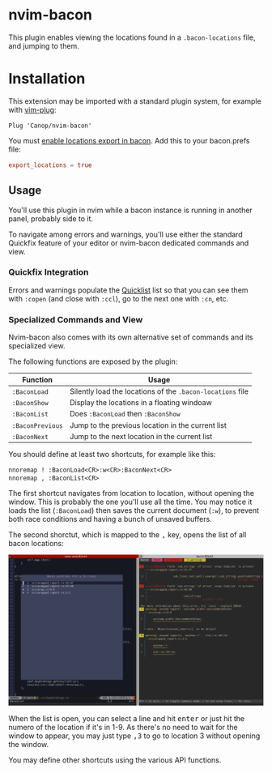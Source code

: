 # nvim-bacon

This plugin enables viewing the locations found in a `.bacon-locations` file, and jumping to them.

# Installation

This extension may be imported with a standard plugin system, for example with [vim-plug](https://github.com/junegunn/vim-plug):

```vim
Plug 'Canop/nvim-bacon'
```

You must [enable locations export in bacon](https://dystroy.org/bacon/config/#export-locations). Add this to your bacon.prefs file:

```TOML
export_locations = true
```

## Usage

You'll use this plugin in nvim while a bacon instance is running in another panel, probably side to it.

To navigate among errors and warnings, you'll use either the standard Quickfix feature of your editor or nvim-bacon dedicated commands and view.

### Quickfix Integration

Errors and warnings populate the [Quicklist](http://neovim.io/doc/user/quickfix.html) list so that you can see them with `:copen` (and close with `:ccl`), go to the next one with `:cn`, etc.

### Specialized Commands and View

Nvim-bacon also comes with its own alternative set of commands and its specialized view.

The following functions are exposed by the plugin:

|Function|Usage|
|-|-|
|`:BaconLoad`| Silently load the locations of the `.bacon-locations` file|
|`:BaconShow`| Display the locations in a floating windoaw|
|`:BaconList`| Does `:BaconLoad` then `:BaconShow`|
|`:BaconPrevious`| Jump to the previous location in the current list |
|`:BaconNext`| Jump to the next location in the current list |


You should define at least two shortcuts, for example like this:

```vimscript
nnoremap ! :BaconLoad<CR>:w<CR>:BaconNext<CR>
nnoremap , :BaconList<CR>
```

The first shortcut navigates from location to location, without opening the window.
This is probably the one you'll use all the time.
You may notice it loads the list (`:BaconLoad`) then saves the current document (`:w`), to prevent both race conditions and having a bunch of unsaved buffers.

The second shorctut, which is mapped to the <kbd>,</kbd> key, opens the list of all bacon locations:

![list](doc/list.png)

When the list is open, you can select a line and hit <kbd>enter</kbd> or just hit the numero of the location if it's in 1-9.
As there's no need to wait for the window to appear, you may just type <kbd>,</kbd><kbd>3</kbd> to go to location 3 without opening the window.

You may define other shortcuts using the various API functions.
